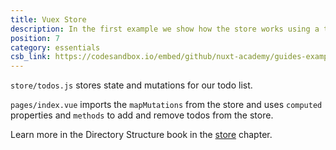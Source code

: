 ```yaml
---
title: Vuex Store
description: In the first example we show how the store works using a todo app
position: 7
category: essentials
csb_link: https://codesandbox.io/embed/github/nuxt-academy/guides-examples/tree/master/04_directory_structure/14_store
---
```


<example-intro></example-intro>

`store/todos.js` stores state and mutations for our todo list.

`pages/index.vue` imports the `mapMutations` from the store and uses `computed` properties and `methods` to add and remove todos from the store.

<base-alert type="next">

Learn more in the Directory Structure book in the [store](/guides/directory-structure/store) chapter.

</base-alert>

<code-sandbox :src="csb_link"></code-sandbox>
